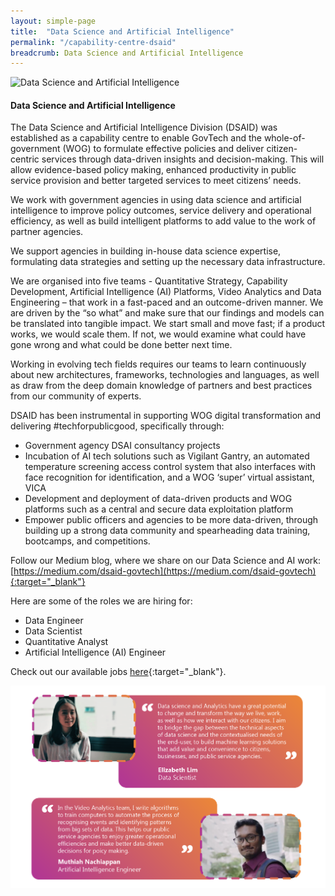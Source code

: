 ```yaml
---
layout: simple-page
title:  "Data Science and Artificial Intelligence"
permalink: "/capability-centre-dsaid"
breadcrumb: Data Science and Artificial Intelligence
---
```


![Data Science and Artificial Intelligence](/images/capcentre-dsaid-banner.jpg)

#### **Data Science and Artificial Intelligence**

The Data Science and Artificial Intelligence Division (DSAID) was established as a capability centre to enable GovTech and the whole-of-government (WOG) to formulate effective policies and deliver citizen-centric services through data-driven insights and decision-making. This will allow evidence-based policy making, enhanced productivity in public service provision and better targeted services to meet citizens’ needs.

We work with government agencies in using data science and artificial intelligence to improve policy outcomes, service delivery and operational efficiency, as well as build intelligent platforms to add value to the work of partner agencies. 

We support agencies in building in-house data science expertise, formulating data strategies and setting up the necessary data infrastructure.

We are organised into five teams - Quantitative Strategy, Capability Development, Artificial Intelligence (AI) Platforms, Video Analytics and Data Engineering – that work in a fast-paced and an outcome-driven manner. We are driven by the “so what” and make sure that our findings and models can be translated into tangible impact. We start small and move fast; if a product works, we would scale them. If not, we would examine what could have gone wrong and what could be done better next time.  

Working in evolving tech fields requires our teams to learn continuously about new architectures, frameworks, technologies and languages, as well as draw from the deep domain knowledge of partners and best practices from our community of experts.

DSAID has been instrumental in supporting WOG digital transformation and delivering #techforpublicgood, specifically through:

* Government agency DSAI consultancy projects
* Incubation of AI tech solutions such as Vigilant Gantry, an automated temperature screening access control system that also interfaces with face recognition for identification, and a WOG ‘super’ virtual assistant, VICA
* Development and deployment of data-driven products and WOG platforms such as a central and secure data exploitation platform
* Empower public officers and agencies to be more data-driven, through building up a strong data community and spearheading data training, bootcamps, and competitions.

Follow our Medium blog, where we share on our Data Science and AI work: [https://medium.com/dsaid-govtech](https://medium.com/dsaid-govtech){:target="_blank"}

Here are some of the roles we are hiring for:
* Data Engineer
* Data Scientist
* Quantitative Analyst
* Artificial Intelligence (AI) Engineer

Check out our available jobs [here](https://sggovterp.wd102.myworkdayjobs.com/PublicServiceCareers/0/refreshFacet/318c8bb6f553100021d223d9780d30be){:target="_blank"}.

![Data Science and Artificial Intelligence Quotes](/images/capcentre-dsaid-quotes.png)
